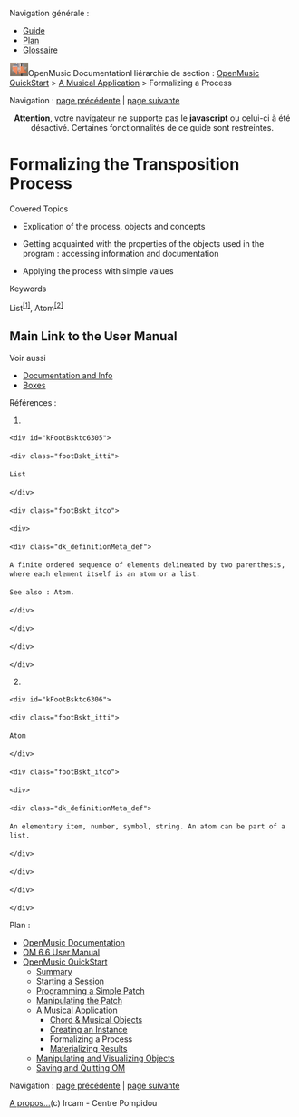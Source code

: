 <div id="tplf" class="tplPage">

<div id="tplh">

<span class="hidden">Navigation générale : </span>

  - [<span>Guide</span>](OM-Documentation.md)
  - [<span>Plan</span>](OM-Documentation_1.md)
  - [<span>Glossaire</span>](OM-Documentation_2.md)

</div>

<div id="tplt">

![empty.gif](../tplRes/page/empty.gif)![logoom1.png](../res/logoom1.png)<span class="tplTi">OpenMusic
Documentation</span><span class="sw_outStack_navRoot"><span class="hidden">Hiérarchie
de section : </span>[<span>OpenMusic
QuickStart</span>](QuickStart-Chapters.md)<span class="stkSep"> \>
</span>[<span>A Musical
Application</span>](4_MusicalAp.md)<span class="stkSep"> \>
</span><span class="stkSel_yes"><span>Formalizing a
Process</span></span></span>

</div>

<div class="tplNav">

<span class="hidden">Navigation : </span>[<span>page
précédente</span>](4bApplication.md "page précédente(Creating an Instance)")<span class="hidden">
| </span>[<span>page
suivante</span>](4dApplication.md "page suivante(Materializing Results)")

</div>

<div id="tplc" class="tplc_out_yes">

<div style="text-align: center;">

**Attention**, votre navigateur ne supporte pas le **javascript** ou
celui-ci à été désactivé. Certaines fonctionnalités de ce guide sont
restreintes.

</div>

<div class="headCo">

# <span>Formalizing the Transposition Process</span>

<div class="headCo_co">

<div>

<div class="bloc note">

<div class="bloc_ti note_ti">

<span>Covered Topics</span>

</div>

<div class="txt">

  - Explication of the process, objects and concepts

  - Getting acquainted with the properties of the objects used in the
    program : accessing information and documentation

  - Applying the process with simple values

</div>

</div>

<div class="infobloc">

<div class="media">

</div>

</div>

<div class="infobloc">

<div class="infobloc_ti">

<span>Keywords</span>

</div>

<div class="txt">

<span id="i1" class="defRef_ul"><span>List</span></span><sup>[<span>\[</span>1<span>\]</span>](#kFootBsktc6305)</sup>,
<span id="i2" class="defRef_ul"><span>Atom</span></span><sup>[<span>\[</span>2<span>\]</span>](#kFootBsktc6306)</sup>

</div>

</div>

<div class="part">

## <span>Main Link to the User Manual</span>

<div class="part_co">

<div class="infobloc">

<div class="linkSet">

<div class="linkSet_ti">

<span>Voir aussi</span>

</div>

<div class="linkUL">

  - [<span>Documentation and Info</span>](DocAndInfo.md)
  - [<span>Boxes</span>](Boxes.md)

</div>

</div>

</div>

</div>

</div>

</div>

</div>

</div>

<span class="hidden">Références : </span>

1.  
    
    <div id="kFootBsktc6305">
    
    <div class="footBskt_itti">
    
    List
    
    </div>
    
    <div class="footBskt_itco">
    
    <div>
    
    <div class="dk_definitionMeta_def">
    
    A finite ordered sequence of elements delineated by two parenthesis,
    where each element itself is an atom or a list.
    
    See also : Atom.
    
    </div>
    
    </div>
    
    </div>
    
    </div>

2.  
    
    <div id="kFootBsktc6306">
    
    <div class="footBskt_itti">
    
    Atom
    
    </div>
    
    <div class="footBskt_itco">
    
    <div>
    
    <div class="dk_definitionMeta_def">
    
    An elementary item, number, symbol, string. An atom can be part of a
    list.
    
    </div>
    
    </div>
    
    </div>
    
    </div>

</div>

<div id="tplo" class="tplo_out_yes">

<div class="tplOTp">

<div class="tplOBm">

<div id="mnuFrm">

<span class="hidden">Plan :</span>

<div id="mnuFrmUp" onmouseout="menuScrollTiTask.fSpeed=0;" onmouseover="if(menuScrollTiTask.fSpeed&gt;=0) {menuScrollTiTask.fSpeed=-2; scTiLib.addTaskNow(menuScrollTiTask);}" onclick="menuScrollTiTask.fSpeed-=2;" style="display: none;">

<span id="mnuFrmUpLeft">[](#)</span><span id="mnuFrmUpCenter"></span><span id="mnuFrmUpRight"></span>

</div>

<div id="mnuScroll">

  - [<span>OpenMusic Documentation</span>](OM-Documentation.md)
  - [<span>OM 6.6 User Manual</span>](OM-User-Manual.md)
  - [<span>OpenMusic QuickStart</span>](QuickStart-Chapters.md)
      - [<span>Summary</span>](Intro_1.md)
      - [<span>Starting a Session</span>](1_StartSession.md)
      - [<span>Programming a Simple Patch</span>](2_progpatch.md)
      - [<span>Manipulating the Patch</span>](3ManipPatch.md)
      - [<span>A Musical Application</span>](4_MusicalAp.md)
          - [<span>Chord & Musical Objects</span>](4aApplication.md)
          - [<span>Creating an Instance</span>](4bApplication.md)
          - <span id="i3" class="outLeftSel_yes"><span>Formalizing a
            Process</span></span>
          - [<span>Materializing Results</span>](4dApplication.md)
      - [<span>Manipulating and Visualizing
        Objects</span>](5_CompletEdition.md)
      - [<span>Saving and Quitting OM</span>](6_Quit.md)

</div>

<div id="mnuFrmDown" onmouseout="menuScrollTiTask.fSpeed=0;" onmouseover="if(menuScrollTiTask.fSpeed&lt;=0) {menuScrollTiTask.fSpeed=2; scTiLib.addTaskNow(menuScrollTiTask);}" onclick="menuScrollTiTask.fSpeed+=2;" style="display: none;">

<span id="mnuFrmDownLeft">[](#)</span><span id="mnuFrmDownCenter"></span><span id="mnuFrmDownRight"></span>

</div>

</div>

</div>

</div>

</div>

<div class="tplNav">

<span class="hidden">Navigation : </span>[<span>page
précédente</span>](4bApplication.md "page précédente(Creating an Instance)")<span class="hidden">
| </span>[<span>page
suivante</span>](4dApplication.md "page suivante(Materializing Results)")

</div>

<div id="tplb">

[<span>A propos...</span>](OM-Documentation_3.md)(c) Ircam - Centre
Pompidou

</div>

</div>
